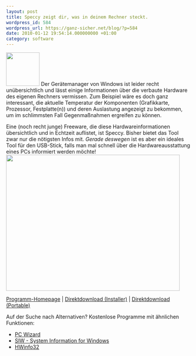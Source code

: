 ```yaml
---
layout: post
title: Speccy zeigt dir, was in deinem Rechner steckt.
wordpress_id: 584
wordpress_url: https://ganz-sicher.net/blog/?p=584
date: 2010-01-12 19:54:14.000000000 +01:00
category: software
---
```

<img class="lefticon" title="processinfo" src="{{site.url}}/wp-content/uploads/processinfo.png" alt="" width="91" height="91" />
Der Gerätemanager von Windows ist leider recht unübersichtlich und lässt einige Informationen über die verbaute Hardware des eigenen Rechners vermissen. Zum Beispiel wäre es doch ganz interessant, die aktuelle Temperatur der Komponenten (Grafikkarte, Prozessor, Festplatte(n)) und deren Auslastung angezeigt zu bekommen, um im schlimmsten Fall Gegenmaßnahmen ergreifen zu können.
<!--more-->

Eine (noch recht junge) Freeware, die diese Hardwareinformationen übersichtlich und in Echtzeit auflistet, ist Speccy. Bisher bietet das Tool zwar nur die nötigsten Infos mit. <em>Gerade deswegen</em> ist es aber ein ideales Tool für den USB-Stick, falls man mal schnell über die Hardwareausstattung eines PCs informiert werden möchte!<br />
<img class="borderimg" title="speccy screenshot" src="{{site.url}}/wp-content/uploads/speccy-screenshot.jpg" alt="" width="473" height="370" />

<div class="infobox"><a href="http://www.piriform.com/speccy" class="homelink">Programm-Homepage</a> | <a href="http://download.piriform.com/spsetup100.exe" target="_blank" class="packagelink">Direktdownload (Installer)</a> | <a href="http://www.piriform.com/media/10110/spsetup100.zip" class="folderlink" target="_blank">Direktdownload (Portable)</a></div>

Auf der Suche nach Alternativen? Kostenlose Programme mit ähnlichen Funktionen:
<ul>
	<li><a href="http://www.cpuid.com/pcwizard.php" target="_blank">PC Wizard</a></li>
	<li><a href="http://www.gtopala.com/" target="_blank">SIW - System Information for Windows</a></li>
	<li><a href="http://www.hwinfo.com/" target="_blank">HWinfo32</a></li>
</ul>
